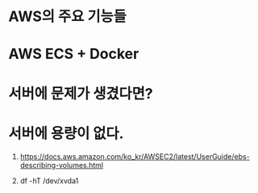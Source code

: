 # AWS의 주요 기능들

# AWS ECS + Docker

# 서버에 문제가 생겼다면?

# 서버에 용량이 없다.

1. https://docs.aws.amazon.com/ko_kr/AWSEC2/latest/UserGuide/ebs-describing-volumes.html

2. df -hT /dev/xvda1